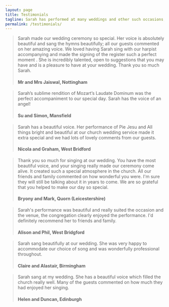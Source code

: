 ```yaml
---
layout: page
title: Testimonials
tagline: Sarah has performed at many weddings and other such occasions, here are just a few comments about some of her past performances
permalink: /testimonials/
---
```


> Sarah made our wedding ceremony so special. Her voice is absolutely beautiful and sang the hymns beautifully; all our guests commented on her amazing voice.  We loved having Sarah sing with our harpist accompanying and made the signing of the register such a perfect moment . She is incredibly talented, open to suggestions that you may have and is a pleasure to have at your wedding.  Thank you so much Sarah.
> #### Mr and Mrs Jaiswal, Nottingham

> Sarah’s sublime rendition of Mozart’s Laudate Dominum was the perfect accompaniment to our special day. Sarah has the voice of an angel!
> #### Su and Simon, Mansfield

> Sarah has a beautiful voice. Her performance of Pie Jesu and All things bright and beautiful at our church wedding service made it extra special and we had lots of lovely comments from our guests.
> #### Nicola and Graham, West Bridford

> Thank you so much for singing at our wedding. You have the most beautiful voice, and your singing really made our ceremony come alive. It created such a special atmosphere in the church. All our friends and family commented on how wonderful you were. I'm sure they will still be talking about it in years to come. We are so grateful that you helped to make our day so special. 
> #### Bryony and Mark, Quorn (Leicestershire)

> Sarah's performance was beautiful and really suited the occasion and the venue, the congregation clearly enjoyed the performance. I'd definitely recommend her to friends and family.
> #### Alison and Phil, West Bridgford

> Sarah sang beautifully at our wedding. She was very happy to accommodate our choice of song and was wonderfully professional throughout.
> #### Claire and Alastair, Birmingham

> Sarah sang at my wedding. She has a beautiful voice which filled the church really well. Many of the guests commented on how much they had enjoyed her singing.
> #### Helen and Duncan, Edinburgh